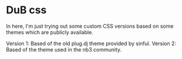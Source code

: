 # DuB css

In here, I'm just trying out some custom CSS versions based on some themes which are publicly available.

Version 1:
Based of the old plug.dj theme provided by sinful.
Version 2:
Based of the theme used in the nb3 community.
